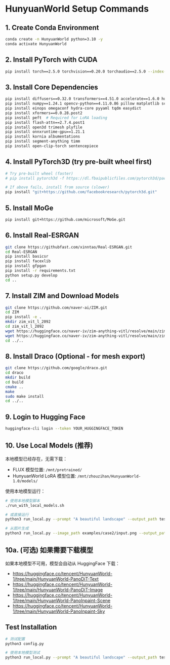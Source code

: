 # HunyuanWorld Setup Commands

## 1. Create Conda Environment
```bash
conda create -n HunyuanWorld python=3.10 -y
conda activate HunyuanWorld
```

## 2. Install PyTorch with CUDA
```bash
pip install torch==2.5.0 torchvision==0.20.0 torchaudio==2.5.0 --index-url https://download.pytorch.org/whl/cu124
```

## 3. Install Core Dependencies
```bash
pip install diffusers==0.32.0 transformers==4.51.0 accelerate==1.6.0 huggingface-hub==0.30.2
pip install numpy==1.24.1 opencv-python==4.11.0.86 pillow matplotlib scipy scikit-image
pip install einops omegaconf hydra-core pyyaml tqdm easydict
pip install xformers==0.0.28.post2
pip install peft  # Required for LoRA loading
pip install flash-attn==2.7.4.post1
pip install open3d trimesh plyfile
pip install onnxruntime-gpu==1.21.1
pip install kornia albumentations
pip install segment-anything timm
pip install open-clip-torch sentencepiece
```

## 4. Install PyTorch3D (try pre-built wheel first)
```bash
# Try pre-built wheel (faster)
# pip install pytorch3d -f https://dl.fbaipublicfiles.com/pytorch3d/packaging/wheels/py310_cu124_pyt250/download.html

# If above fails, install from source (slower)
pip install "git+https://github.com/facebookresearch/pytorch3d.git"
```

## 5. Install MoGe
```bash
pip install git+https://github.com/microsoft/MoGe.git
```

## 6. Install Real-ESRGAN
```bash
git clone https://githubfast.com/xinntao/Real-ESRGAN.git
cd Real-ESRGAN
pip install basicsr
pip install facexlib
pip install gfpgan
pip install -r requirements.txt
python setup.py develop
cd ..
```

## 7. Install ZIM and Download Models
```bash
git clone https://github.com/naver-ai/ZIM.git
cd ZIM
pip install -e .
mkdir zim_vit_l_2092
cd zim_vit_l_2092
wget https://huggingface.co/naver-iv/zim-anything-vitl/resolve/main/zim_vit_l_2092/encoder.onnx
wget https://huggingface.co/naver-iv/zim-anything-vitl/resolve/main/zim_vit_l_2092/decoder.onnx
cd ../..
```

## 8. Install Draco (Optional - for mesh export)
```bash
git clone https://github.com/google/draco.git
cd draco
mkdir build
cd build
cmake ..
make
sudo make install
cd ../..
```

## 9. Login to Hugging Face
```bash
huggingface-cli login --token YOUR_HUGGINGFACE_TOKEN
```

## 10. Use Local Models (推荐)
本地模型已经存在，无需下载：
- FLUX 模型位置: `/mnt/pretrained/`
- HunyuanWorld LoRA 模型位置: `/mnt/zhouzihan/HunyuanWorld-1.0/models/`

使用本地模型运行：
```bash
# 使用本地模型脚本
./run_with_local_models.sh

# 或直接运行
python3 run_local.py --prompt "A beautiful landscape" --output_path test_results/test

# 从图片生成
python3 run_local.py --image_path examples/case2/input.png --output_path test_results/test
```

## 10a. (可选) 如果需要下载模型
如果本地模型不可用，模型会自动从 HuggingFace 下载：
- https://huggingface.co/tencent/HunyuanWorld-1/tree/main/HunyuanWorld-PanoDiT-Text
- https://huggingface.co/tencent/HunyuanWorld-1/tree/main/HunyuanWorld-PanoDiT-Image
- https://huggingface.co/tencent/HunyuanWorld-1/tree/main/HunyuanWorld-PanoInpaint-Scene
- https://huggingface.co/tencent/HunyuanWorld-1/tree/main/HunyuanWorld-PanoInpaint-Sky

## Test Installation
```bash
# 测试配置
python3 config.py

# 使用本地模型测试
python3 run_local.py --prompt "A beautiful landscape" --output_path test_results/test
```